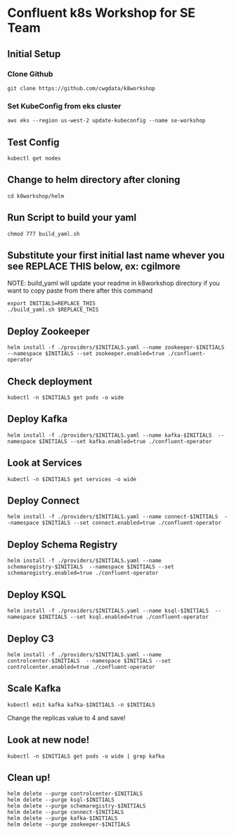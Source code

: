 # Confluent k8s Workshop for SE Team



## Initial Setup

### Clone Github
`git clone https://github.com/cwgdata/k8workshop`

### Set KubeConfig from eks cluster

`aws eks --region us-west-2 update-kubeconfig --name se-workshop`

## Test Config

`kubectl get nodes`

## Change to helm directory after cloning

`cd k8workshop/helm`

## Run Script to build your yaml

`chmod 777 build_yaml.sh`

## Substitute your first initial last name whever you see REPLACE THIS below, ex: cgilmore
NOTE: build_yaml will update your readme in k8workshop directory if you want to copy paste from there after this command

```plain
export INITIALS=REPLACE_THIS
./build_yaml.sh $REPLACE_THIS
```

## Deploy Zookeeper

`helm install -f ./providers/$INITIALS.yaml --name zookeeper-$INITIALS  --namespace $INITIALS --set zookeeper.enabled=true ./confluent-operator`

## Check deployment
`kubectl -n $INITIALS get pods -o wide`

## Deploy Kafka

`helm install -f ./providers/$INITIALS.yaml --name kafka-$INITIALS  --namespace $INITIALS --set kafka.enabled=true ./confluent-operator`

## Look at Services
`kubectl -n $INITIALS get services -o wide`

## Deploy Connect

`helm install -f ./providers/$INITIALS.yaml --name connect-$INITIALS  --namespace $INITIALS --set connect.enabled=true ./confluent-operator`

## Deploy Schema Registry

`helm install -f ./providers/$INITIALS.yaml --name schemaregistry-$INITIALS  --namespace $INITIALS --set schemaregistry.enabled=true ./confluent-operator`

## Deploy KSQL

`helm install -f ./providers/$INITIALS.yaml --name ksql-$INITIALS  --namespace $INITIALS --set ksql.enabled=true ./confluent-operator`

## Deploy C3

`helm install -f ./providers/$INITIALS.yaml --name controlcenter-$INITIALS  --namespace $INITIALS --set controlcenter.enabled=true ./confluent-operator`

## Scale Kafka

`kubectl edit kafka kafka-$INITIALS -n $INITIALS`

Change the replicas value to 4 and save!

## Look at new node!

`kubectl -n $INITIALS get pods -o wide | grep kafka`

## Clean up!

```
helm delete --purge controlcenter-$INITIALS
helm delete --purge ksql-$INITIALS
helm delete --purge schemaregistry-$INITIALS
helm delete --purge connect-$INITIALS
helm delete --purge kafka-$INITIALS
helm delete --purge zookeeper-$INITIALS
```







